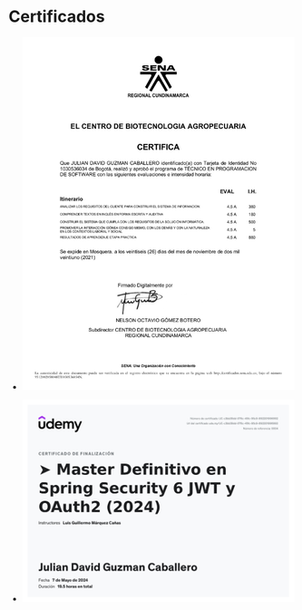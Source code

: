# Certificados
- ![](IMG/Sena-Certificado-ProgramacionSoftware.jpg)

- ![](IMG/Udemy-Certificado-Spring.jpg)
